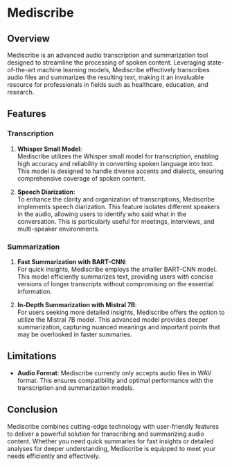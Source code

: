 # Mediscribe

## Overview  
Mediscribe is an advanced audio transcription and summarization tool designed to streamline the processing of spoken content. Leveraging state-of-the-art machine learning models, Mediscribe effectively transcribes audio files and summarizes the resulting text, making it an invaluable resource for professionals in fields such as healthcare, education, and research.

## Features

### Transcription
1. **Whisper Small Model**:  
   Mediscribe utilizes the Whisper small model for transcription, enabling high accuracy and reliability in converting spoken language into text. This model is designed to handle diverse accents and dialects, ensuring comprehensive coverage of spoken content.

2. **Speech Diarization**:  
   To enhance the clarity and organization of transcriptions, Mediscribe implements speech diarization. This feature isolates different speakers in the audio, allowing users to identify who said what in the conversation. This is particularly useful for meetings, interviews, and multi-speaker environments.

### Summarization
1. **Fast Summarization with BART-CNN**:  
   For quick insights, Mediscribe employs the smaller BART-CNN model. This model efficiently summarizes text, providing users with concise versions of longer transcripts without compromising on the essential information.

2. **In-Depth Summarization with Mistral 7B**:  
   For users seeking more detailed insights, Mediscribe offers the option to utilize the Mistral 7B model. This advanced model provides deeper summarization, capturing nuanced meanings and important points that may be overlooked in faster summaries.

## Limitations
- **Audio Format**: Mediscribe currently only accepts audio files in WAV format. This ensures compatibility and optimal performance with the transcription and summarization models.

## Conclusion  
Mediscribe combines cutting-edge technology with user-friendly features to deliver a powerful solution for transcribing and summarizing audio content. Whether you need quick summaries for fast insights or detailed analyses for deeper understanding, Mediscribe is equipped to meet your needs efficiently and effectively.
